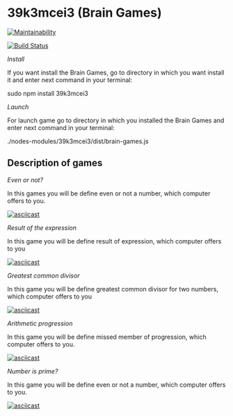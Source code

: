 # 39k3mcei3 (Brain Games)

[![Maintainability](https://api.codeclimate.com/v1/badges/d613e1da60450d2fc47a/maintainability)](https://codeclimate.com/github/ElijahCode/project-lvl1-s462/maintainability)


[![Build Status](https://travis-ci.org/ElijahCode/project-lvl1-s462.svg?branch=master)](https://travis-ci.org/ElijahCode/project-lvl1-s462)

*Install*

If you want install the Brain Games, go to directory in which you want install it and enter next command in your terminal:

sudo npm install 39k3mcei3

*Launch*

For launch game go to directory in which you installed the Brain Games and enter next command in your terminal:

./nodes-modules/39k3mcei3/dist/brain-games.js

## Description of games

*Even or not?*

In this games you will be define even or not a number, which computer offers to you.

[![asciicast](https://asciinema.org/a/I8mH34pBEyrlusjssT5eWYjz7.svg)](https://asciinema.org/a/I8mH34pBEyrlusjssT5eWYjz7)

*Result of the expression*

In this game you will be define result of expression, which computer offers to you

[![asciicast](https://asciinema.org/a/2GXr8cIwZz3YJodTdXtWqRt9I.svg)](https://asciinema.org/a/2GXr8cIwZz3YJodTdXtWqRt9I)

*Greatest common divisor*

In this game you will be define greatest common divisor for two numbers, which computer offers to you

[![asciicast](https://asciinema.org/a/nzKR57U375yRi4wqM0InDiYFN.svg)](https://asciinema.org/a/nzKR57U375yRi4wqM0InDiYFN)

*Arithmetic progression*

In this game you will be define missed member of progression, which computer offers to you.

[![asciicast](https://asciinema.org/a/3JQm9iCibxfJOyafuPyPo7KcS.svg)](https://asciinema.org/a/3JQm9iCibxfJOyafuPyPo7KcS)

*Number is prime?*

In this game you will be define even or not a number, which computer offers to you.

[![asciicast](https://asciinema.org/a/6e7hJwy44d68UKCqce7dT4ieq.svg)](https://asciinema.org/a/6e7hJwy44d68UKCqce7dT4ieq)
